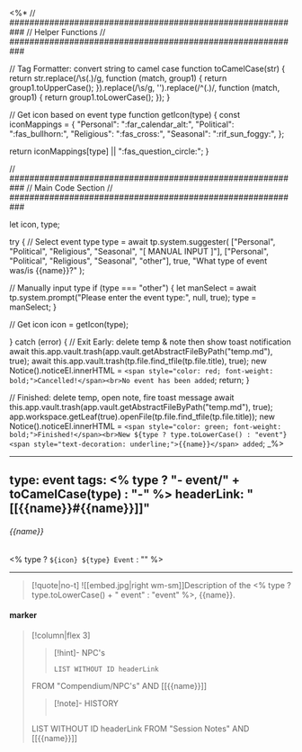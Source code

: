 <%*
// ###########################################################
//                        Helper Functions
// ###########################################################

// Tag Formatter: convert string to camel case
function toCamelCase(str) {
  return str.replace(/\s(.)/g, function (match, group1) {
    return group1.toUpperCase();
  }).replace(/\s/g, '').replace(/^(.)/, function (match, group1) {
    return group1.toLowerCase();
  });
}

// Get icon based on event type
function getIcon(type) {
  const iconMappings = {
    "Personal": ":far_calendar_alt:",
    "Political": ":fas_bullhorn:",
    "Religious": ":fas_cross:",
    "Seasonal": ":rif_sun_foggy:",
  };

  return iconMappings[type] || ":fas_question_circle:";
}

// ###########################################################
//                        Main Code Section
// ###########################################################

let icon, type;

try {
  // Select event type
  type = await tp.system.suggester(
    ["Personal", "Political", "Religious", "Seasonal", "[ MANUAL INPUT ]"],
    ["Personal", "Political", "Religious", "Seasonal", "other"],
    true,
    "What type of event was/is {{name}}?"
  );

  // Manually input type
  if (type === "other") {
    let manSelect = await tp.system.prompt("Please enter the event type:", null, true);
    type = manSelect;
  }

  // Get icon
  icon = getIcon(type);
  
} catch (error) {
  // Exit Early: delete temp & note then show toast notification
  await this.app.vault.trash(app.vault.getAbstractFileByPath("temp.md"), true);
  await this.app.vault.trash(tp.file.find_tfile(tp.file.title), true);
  new Notice().noticeEl.innerHTML = `<span style="color: red; font-weight: bold;">Cancelled!</span><br>No event has been added`;
  return;
}

// Finished: delete temp, open note, fire toast message
await this.app.vault.trash(app.vault.getAbstractFileByPath("temp.md"), true);
app.workspace.getLeaf(true).openFile(tp.file.find_tfile(tp.file.title));
new Notice().noticeEl.innerHTML = `<span style="color: green; font-weight: bold;">Finished!</span><br>New ${type ? type.toLowerCase() : "event"} <span style="text-decoration: underline;">{{name}}</span> added`;
_%>

---
type: event
tags:
<% type ? "- event/" + toCamelCase(type) : "-" %>
headerLink: "[[{{name}}#{{name}}]]"
---

###### {{name}}
<span class="sub2"><% type ? `${icon} ${type} Event` : "" %></span>
___

> [!quote|no-t]
>![[embed.jpg|right wm-sm]]Description of the <% type ? type.toLowerCase() + " event" : "event" %>, {{name}}.
<span class="clearfix"></span>

#### marker
> [!column|flex 3]
>>[!hint]- NPC's
>>```dataview
>>LIST WITHOUT ID headerLink
>FROM "Compendium/NPC's" AND [[{{name}}]]
>
>>[!note]- HISTORY
>>```dataview
>LIST WITHOUT ID headerLink
>FROM "Session Notes" AND [[{{name}}]]